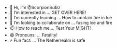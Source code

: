 - 👋 Hi, I’m @ScorpionSub0
- 👀 I’m interested in ... GET OVER HERE!
- 🌱 I’m currently learning ... How to contain fire in Ice
- 💞️ I’m looking to collaborate on ... fusing ice and fire
- 📫 How to reach me ... Test Your MIGHT!
- 😄 Pronouns: ... Fatality!
- ⚡ Fun fact: ... The Netherrealm is safe

<!---
ScorpionSub0/ScorpionSub0 is a ✨ special ✨ repository because its `README.md` (this file) appears on your GitHub profile.
You can click the Preview link to take a look at your changes.
--->
